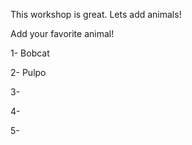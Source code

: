 This workshop is great.  Lets add animals!

Add your favorite animal!

1- Bobcat

2- Pulpo

3- 

4- 

5- 

